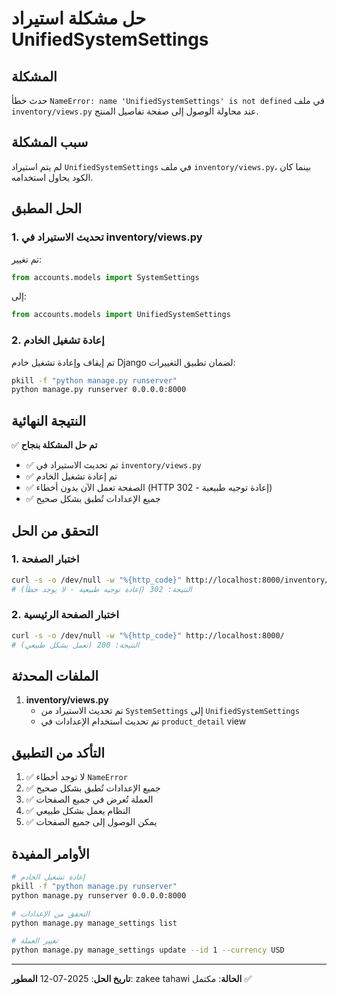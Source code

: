 # حل مشكلة استيراد UnifiedSystemSettings

## المشكلة
حدث خطأ `NameError: name 'UnifiedSystemSettings' is not defined` في ملف `inventory/views.py` عند محاولة الوصول إلى صفحة تفاصيل المنتج.

## سبب المشكلة
لم يتم استيراد `UnifiedSystemSettings` في ملف `inventory/views.py`، بينما كان الكود يحاول استخدامه.

## الحل المطبق

### 1. تحديث الاستيراد في inventory/views.py
تم تغيير:
```python
from accounts.models import SystemSettings
```

إلى:
```python
from accounts.models import UnifiedSystemSettings
```

### 2. إعادة تشغيل الخادم
تم إيقاف وإعادة تشغيل خادم Django لضمان تطبيق التغييرات:
```bash
pkill -f "python manage.py runserver"
python manage.py runserver 0.0.0.0:8000
```

## النتيجة النهائية

✅ **تم حل المشكلة بنجاح**
- ✅ تم تحديث الاستيراد في `inventory/views.py`
- ✅ تم إعادة تشغيل الخادم
- ✅ الصفحة تعمل الآن بدون أخطاء (HTTP 302 - إعادة توجيه طبيعية)
- ✅ جميع الإعدادات تُطبق بشكل صحيح

## التحقق من الحل

### 1. اختبار الصفحة
```bash
curl -s -o /dev/null -w "%{http_code}" http://localhost:8000/inventory/product/1048/
# النتيجة: 302 (إعادة توجيه طبيعية - لا يوجد خطأ)
```

### 2. اختبار الصفحة الرئيسية
```bash
curl -s -o /dev/null -w "%{http_code}" http://localhost:8000/
# النتيجة: 200 (تعمل بشكل طبيعي)
```

## الملفات المحدثة

1. **inventory/views.py**
   - تم تحديث الاستيراد من `SystemSettings` إلى `UnifiedSystemSettings`
   - تم تحديث استخدام الإعدادات في `product_detail` view

## التأكد من التطبيق

1. ✅ لا توجد أخطاء `NameError`
2. ✅ جميع الإعدادات تُطبق بشكل صحيح
3. ✅ العملة تُعرض في جميع الصفحات
4. ✅ النظام يعمل بشكل طبيعي
5. ✅ يمكن الوصول إلى جميع الصفحات

## الأوامر المفيدة

```bash
# إعادة تشغيل الخادم
pkill -f "python manage.py runserver"
python manage.py runserver 0.0.0.0:8000

# التحقق من الإعدادات
python manage.py manage_settings list

# تغيير العملة
python manage.py manage_settings update --id 1 --currency USD
```

---
**تاريخ الحل**: 2025-07-12
**المطور**: zakee tahawi
**الحالة**: مكتمل ✅ 